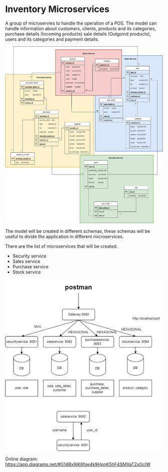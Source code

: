 
# Inventory Microservices

A group of microservies to handle the operation of a POS.
The model can handle information about customers, clients, products and its categories, purchase details (Incoming products) sale details (Outgoind products), users and its categories and payment details.

![Data model](Database_inventory.model.png "Data Model")


The model will be created in different schemas, these schemas will be useful to divide the application in different microservices.

There are the list of microservices that will be created.
- Security service
- Sales service
- Purchase service
- Stock service

![Microservices](Database_inventory.microservices.png "Microservices")

Online diagram: https://app.diagrams.net/#G14Bx9jK6fqe4k9HpnK5hF4SMXaT2xGclW